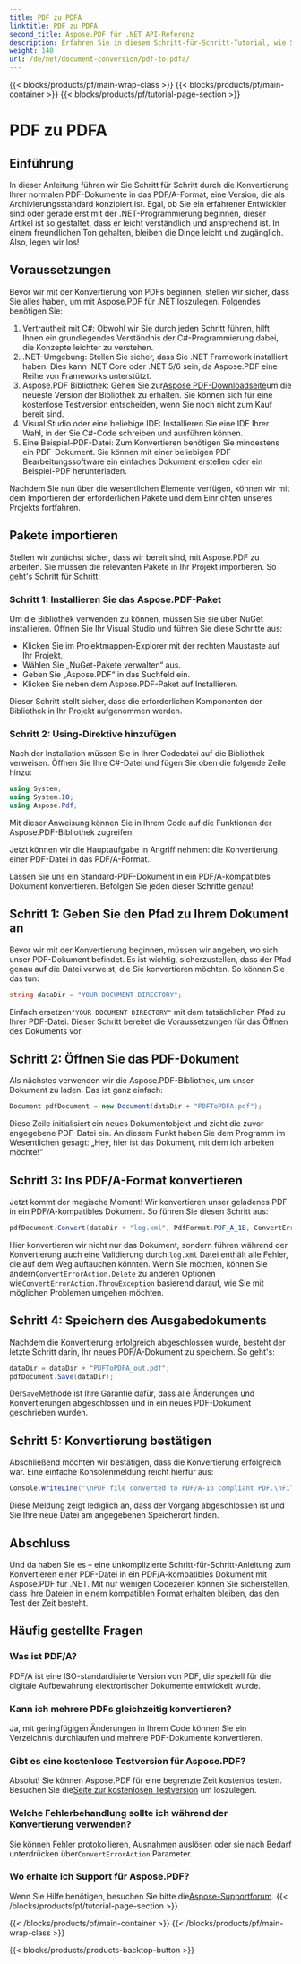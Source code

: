 ```yaml
---
title: PDF zu PDFA
linktitle: PDF zu PDFA
second_title: Aspose.PDF für .NET API-Referenz
description: Erfahren Sie in diesem Schritt-für-Schritt-Tutorial, wie Sie PDF-Dateien mit Aspose.PDF für .NET in das PDF/A-Format konvertieren.
weight: 140
url: /de/net/document-conversion/pdf-to-pdfa/
---
```


{{< blocks/products/pf/main-wrap-class >}}
{{< blocks/products/pf/main-container >}}
{{< blocks/products/pf/tutorial-page-section >}}

# PDF zu PDFA

## Einführung

In dieser Anleitung führen wir Sie Schritt für Schritt durch die Konvertierung Ihrer normalen PDF-Dokumente in das PDF/A-Format, eine Version, die als Archivierungsstandard konzipiert ist. Egal, ob Sie ein erfahrener Entwickler sind oder gerade erst mit der .NET-Programmierung beginnen, dieser Artikel ist so gestaltet, dass er leicht verständlich und ansprechend ist. In einem freundlichen Ton gehalten, bleiben die Dinge leicht und zugänglich. Also, legen wir los!

## Voraussetzungen

Bevor wir mit der Konvertierung von PDFs beginnen, stellen wir sicher, dass Sie alles haben, um mit Aspose.PDF für .NET loszulegen. Folgendes benötigen Sie:

1. Vertrautheit mit C#: Obwohl wir Sie durch jeden Schritt führen, hilft Ihnen ein grundlegendes Verständnis der C#-Programmierung dabei, die Konzepte leichter zu verstehen.
2. .NET-Umgebung: Stellen Sie sicher, dass Sie .NET Framework installiert haben. Dies kann .NET Core oder .NET 5/6 sein, da Aspose.PDF eine Reihe von Frameworks unterstützt.
3.  Aspose.PDF Bibliothek: Gehen Sie zur[Aspose PDF-Downloadseite](https://releases.aspose.com/pdf/net)um die neueste Version der Bibliothek zu erhalten. Sie können sich für eine kostenlose Testversion entscheiden, wenn Sie noch nicht zum Kauf bereit sind.
4. Visual Studio oder eine beliebige IDE: Installieren Sie eine IDE Ihrer Wahl, in der Sie C#-Code schreiben und ausführen können.
5. Eine Beispiel-PDF-Datei: Zum Konvertieren benötigen Sie mindestens ein PDF-Dokument. Sie können mit einer beliebigen PDF-Bearbeitungssoftware ein einfaches Dokument erstellen oder ein Beispiel-PDF herunterladen.

Nachdem Sie nun über die wesentlichen Elemente verfügen, können wir mit dem Importieren der erforderlichen Pakete und dem Einrichten unseres Projekts fortfahren.

## Pakete importieren

Stellen wir zunächst sicher, dass wir bereit sind, mit Aspose.PDF zu arbeiten. Sie müssen die relevanten Pakete in Ihr Projekt importieren. So geht's Schritt für Schritt:

### Schritt 1: Installieren Sie das Aspose.PDF-Paket

Um die Bibliothek verwenden zu können, müssen Sie sie über NuGet installieren. Öffnen Sie Ihr Visual Studio und führen Sie diese Schritte aus:

- Klicken Sie im Projektmappen-Explorer mit der rechten Maustaste auf Ihr Projekt.
- Wählen Sie „NuGet-Pakete verwalten“ aus.
- Geben Sie „Aspose.PDF“ in das Suchfeld ein.
- Klicken Sie neben dem Aspose.PDF-Paket auf Installieren.

Dieser Schritt stellt sicher, dass die erforderlichen Komponenten der Bibliothek in Ihr Projekt aufgenommen werden.

### Schritt 2: Using-Direktive hinzufügen

Nach der Installation müssen Sie in Ihrer Codedatei auf die Bibliothek verweisen. Öffnen Sie Ihre C#-Datei und fügen Sie oben die folgende Zeile hinzu:

```csharp
using System;
using System.IO;
using Aspose.Pdf;
```

Mit dieser Anweisung können Sie in Ihrem Code auf die Funktionen der Aspose.PDF-Bibliothek zugreifen.

Jetzt können wir die Hauptaufgabe in Angriff nehmen: die Konvertierung einer PDF-Datei in das PDF/A-Format.

Lassen Sie uns ein Standard-PDF-Dokument in ein PDF/A-kompatibles Dokument konvertieren. Befolgen Sie jeden dieser Schritte genau!

## Schritt 1: Geben Sie den Pfad zu Ihrem Dokument an

Bevor wir mit der Konvertierung beginnen, müssen wir angeben, wo sich unser PDF-Dokument befindet. Es ist wichtig, sicherzustellen, dass der Pfad genau auf die Datei verweist, die Sie konvertieren möchten. So können Sie das tun:

```csharp
string dataDir = "YOUR DOCUMENT DIRECTORY";
```

 Einfach ersetzen`"YOUR DOCUMENT DIRECTORY"` mit dem tatsächlichen Pfad zu Ihrer PDF-Datei. Dieser Schritt bereitet die Voraussetzungen für das Öffnen des Dokuments vor.

## Schritt 2: Öffnen Sie das PDF-Dokument

Als nächstes verwenden wir die Aspose.PDF-Bibliothek, um unser Dokument zu laden. Das ist ganz einfach:

```csharp
Document pdfDocument = new Document(dataDir + "PDFToPDFA.pdf");
```

Diese Zeile initialisiert ein neues Dokumentobjekt und zieht die zuvor angegebene PDF-Datei ein. An diesem Punkt haben Sie dem Programm im Wesentlichen gesagt: „Hey, hier ist das Dokument, mit dem ich arbeiten möchte!“

## Schritt 3: Ins PDF/A-Format konvertieren

Jetzt kommt der magische Moment! Wir konvertieren unser geladenes PDF in ein PDF/A-kompatibles Dokument. So führen Sie diesen Schritt aus:

```csharp
pdfDocument.Convert(dataDir + "log.xml", PdfFormat.PDF_A_1B, ConvertErrorAction.Delete);
```

 Hier konvertieren wir nicht nur das Dokument, sondern führen während der Konvertierung auch eine Validierung durch.`log.xml` Datei enthält alle Fehler, die auf dem Weg auftauchen könnten. Wenn Sie möchten, können Sie ändern`ConvertErrorAction.Delete` zu anderen Optionen wie`ConvertErrorAction.ThrowException` basierend darauf, wie Sie mit möglichen Problemen umgehen möchten.

## Schritt 4: Speichern des Ausgabedokuments

Nachdem die Konvertierung erfolgreich abgeschlossen wurde, besteht der letzte Schritt darin, Ihr neues PDF/A-Dokument zu speichern. So geht's:

```csharp
dataDir = dataDir + "PDFToPDFA_out.pdf";
pdfDocument.Save(dataDir);
```

 Der`Save`Methode ist Ihre Garantie dafür, dass alle Änderungen und Konvertierungen abgeschlossen und in ein neues PDF-Dokument geschrieben wurden.

## Schritt 5: Konvertierung bestätigen

Abschließend möchten wir bestätigen, dass die Konvertierung erfolgreich war. Eine einfache Konsolenmeldung reicht hierfür aus:

```csharp
Console.WriteLine("\nPDF file converted to PDF/A-1b compliant PDF.\nFile saved at " + dataDir);
```

Diese Meldung zeigt lediglich an, dass der Vorgang abgeschlossen ist und Sie Ihre neue Datei am angegebenen Speicherort finden.

## Abschluss

Und da haben Sie es – eine unkomplizierte Schritt-für-Schritt-Anleitung zum Konvertieren einer PDF-Datei in ein PDF/A-kompatibles Dokument mit Aspose.PDF für .NET. Mit nur wenigen Codezeilen können Sie sicherstellen, dass Ihre Dateien in einem kompatiblen Format erhalten bleiben, das den Test der Zeit besteht.


## Häufig gestellte Fragen

### Was ist PDF/A?
PDF/A ist eine ISO-standardisierte Version von PDF, die speziell für die digitale Aufbewahrung elektronischer Dokumente entwickelt wurde.

### Kann ich mehrere PDFs gleichzeitig konvertieren?
Ja, mit geringfügigen Änderungen in Ihrem Code können Sie ein Verzeichnis durchlaufen und mehrere PDF-Dokumente konvertieren.

### Gibt es eine kostenlose Testversion für Aspose.PDF?
Absolut! Sie können Aspose.PDF für eine begrenzte Zeit kostenlos testen. Besuchen Sie die[Seite zur kostenlosen Testversion](https://releases.aspose.com/) um loszulegen.

### Welche Fehlerbehandlung sollte ich während der Konvertierung verwenden?
 Sie können Fehler protokollieren, Ausnahmen auslösen oder sie nach Bedarf unterdrücken über`ConvertErrorAction` Parameter.

### Wo erhalte ich Support für Aspose.PDF?
 Wenn Sie Hilfe benötigen, besuchen Sie bitte die[Aspose-Supportforum](https://forum.aspose.com/c/pdf/10).
{{< /blocks/products/pf/tutorial-page-section >}}

{{< /blocks/products/pf/main-container >}}
{{< /blocks/products/pf/main-wrap-class >}}

{{< blocks/products/products-backtop-button >}}
